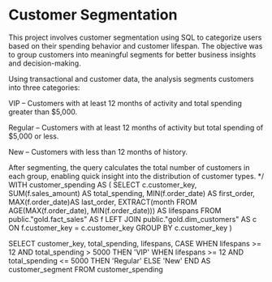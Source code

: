# Customer Segmentation

This project involves customer segmentation using SQL to categorize users based on their spending behavior and customer lifespan. 
The objective was to group customers into meaningful segments for better business insights and decision-making.

Using transactional and customer data, the analysis segments customers into three categories:

VIP – Customers with at least 12 months of activity and total spending greater than $5,000.

Regular – Customers with at least 12 months of activity but total spending of $5,000 or less.

New – Customers with less than 12 months of history.

After segmenting, the query calculates the total number of customers in each group, enabling quick insight into the distribution of customer types.
*/
WITH customer_spending AS (
SELECT 
c.customer_key,
SUM(f.sales_amount) AS total_spending,
MIN(f.order_date) AS first_order,
MAX(f.order_date)AS last_order,
EXTRACT(month FROM  AGE(MAX(f.order_date), MIN(f.order_date)))  AS lifespans
FROM public."gold.fact_sales" AS f
LEFT JOIN public."gold.dim_customers" AS c
ON f.customer_key = c.customer_key
GROUP BY c.customer_key
)

SELECT 
customer_key,
total_spending,
lifespans,
CASE WHEN lifespans >= 12 AND total_spending > 5000 THEN 'VIP'
     WHEN lifespans >= 12 AND total_spending <= 5000 THEN 'Regular'
	 ELSE 'New'
END AS customer_segment
FROM customer_spending
